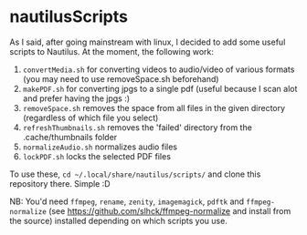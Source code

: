 # nautilusScripts
As I said, after going mainstream with linux, I decided to add some useful scripts to Nautilus. At the moment, the following work:
  1. ```convertMedia.sh``` for converting videos to audio/video of various formats (you may need to use removeSpace.sh beforehand)
  2. ```makePDF.sh``` for converting jpgs to a single pdf (useful because I scan alot and prefer having the jpgs :)
  3. ```removeSpace.sh``` removes the space from all files in the given directory (regardless of which file you select)
  4. ```refreshThumbnails.sh``` removes the 'failed' directory from the .cache/thumbnails folder
  5. ```normalizeAudio.sh``` normalizes audio files  
  6. ```lockPDF.sh``` locks the selected PDF files
  
<!-- To use these, you just need to open the folder corresponding to ```/home/atul/.local/share/nautilus/scripts``` and clone this repository there. Simple :D -->
To use these, ```cd ~/.local/share/nautilus/scripts/``` and clone this repository there. Simple :D

NB: You'd need ```ffmpeg```, ```rename```, ```zenity```, ```imagemagick```, ```pdftk``` and ```ffmpeg-normalize``` (see https://github.com/slhck/ffmpeg-normalize and install from the source) installed depending on which scripts you use. 

